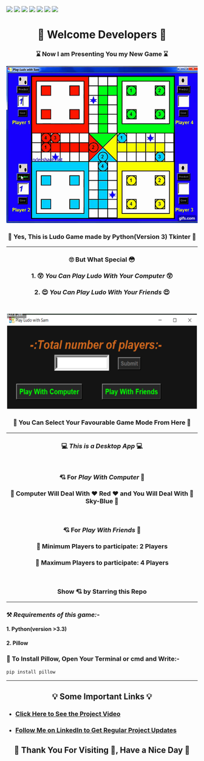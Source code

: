 ![](https://img.shields.io/badge/Programming_Language-Python-blue.svg)
![](https://img.shields.io/badge/Main_Tool_Used-Tkinter-gold.svg)
![](https://img.shields.io/badge/Supporting_Tool_Used-Pillow-orange.svg)
![](https://img.shields.io/badge/Game-Ludo-yellow.svg)
![](https://img.shields.io/badge/Mode-AI-orange.svg)
![](https://img.shields.io/badge/Python_Version-3.9-brown.svg)
![](https://img.shields.io/badge/Status-Complete-green.svg)

<h1 align="center"> 👋 Welcome Developers 👋  </h1>

<h3 align="center"><b>  ⌛ Now I am Presenting You my New Game ⌛ </b></h3>

<p align="center"><img src="Documents/ludo_gif.gif"></p>

### <p align="center"><b>💖 Yes, This is Ludo Game made by Python(Version 3) Tkinter 💖</b></p>

***

<h3 align="center"><b>🙄 But What Special 😳</b></h3>

<h3 align="center"> 1. 😲 <i>You Can Play Ludo With Your Computer</i> 😲 </h3>
<h3 align="center"> 2. 😍  <i>You Can Play Ludo With Your Friends</i> 😍 </h3>
</br>

<p align="center"><img src="Documents\entry.png" width=500px height=250px></p>
<h3 align="center"><b>🙋 You Can Select Your Favourable Game Mode From Here 🙋</b></h3>

***

<h3 align="center"> 💻 <b><i>This is a Desktop App</i></b> 💻</h3></br>
<h3 align="center">💘 For <b><i>Play With Computer </i>🧐</b></h3>
<h3 align="center"><b>🎯 Computer Will Deal With ❤️ Red ❤️ and You Will Deal With 💙 Sky-Blue 💙</b></h3></br>

<h3 align="center">💘 For <b><i>Play With Friends </i>🧐</b></h3>
<h3 align="center"><b> 🎯 Minimum Players to participate: 2 Players</b></h3>
<h3 align="center"><b> 🎯 Maximum Players to participate: 4 Players</b></h3></br>

<h3 align="center"><b>Show 💘 by Starring this Repo</b></h3>

***
### ⚒️ ***_Requirements of this game:-_***
<h4>1. Python(version >3.3)</h4>
<h4>2. Pillow</h4>
<h3>🚧 To Install Pillow, Open Your Terminal or cmd and Write:-</h3>

```bash
pip install pillow
```

***
<h2 align="center"><b>💡 Some Important Links 💡</b></h2>

- [<h3>Click Here to See the Project Video</h3>](https://youtu.be/K6LHcfr1HMQ "LCO")

- [<h3>Follow Me on LinkedIn to Get Regular Project Updates</h3>](https://www.linkedin.com/in/samarpan-dasgupta-4aa1061b0/ "LCO")

<h2 align="center"><b>🧡 Thank You For Visiting 🙏, Have a Nice Day 🧡</b></h2>



